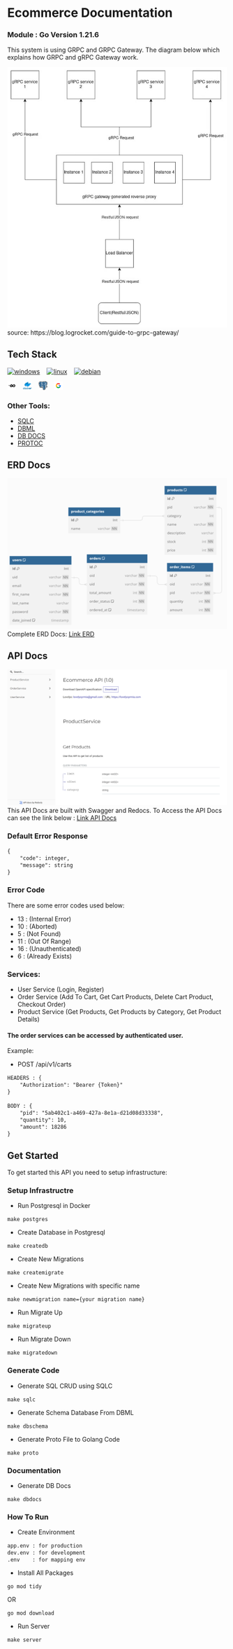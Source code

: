 # Ecommerce Documentation

### Module : Go Version 1.21.6

This system is using GRPC and GRPC Gateway. The diagram below which explains how GRPC and gRPC Gateway work. 

<img src="./docs/images/grpc-diagram.jpg">
source: https://blog.logrocket.com/guide-to-grpc-gateway/


## Tech Stack
[<img src="https://img.shields.io/badge/Windows-0078D6?style=for-the-badge&logo=windows&logoColor=white" alt="windows" >](https://www.microsoft.com/en-id/windows)  &nbsp;&nbsp;  [<img src="https://img.shields.io/badge/Linux-FCC624?style=for-the-badge&logo=linux&logoColor=black" alt="linux">](https://www.linux.org/) &nbsp;&nbsp; [<img src="https://img.shields.io/badge/Debian-ffffff?style=for-the-badge&logo=debian&logoColor=red" alt="debian">](https://wiki.debian.org/InstallingDebianOn/Microsoft/Windows/SubsystemForLinux)

<code><img height="20" src="https://raw.githubusercontent.com/github/explore/80688e429a7d4ef2fca1e82350fe8e3517d3494d/topics/go/go.png"></code> &nbsp;&nbsp; 
<code><img height="20" src="https://raw.githubusercontent.com/github/explore/80688e429a7d4ef2fca1e82350fe8e3517d3494d/topics/docker/docker.png"></code> &nbsp;&nbsp; 
<code><img height="20" src="https://raw.githubusercontent.com/github/explore/80688e429a7d4ef2fca1e82350fe8e3517d3494d/topics/postgresql/postgresql.png"></code>
&nbsp;&nbsp; 
<code><img height="20" src="https://raw.githubusercontent.com/github/explore/80688e429a7d4ef2fca1e82350fe8e3517d3494d/topics/google/google.png"></code>

### Other Tools:
- <a href="https://github.com/kyleconroy/sqlc#installation">SQLC</a>
- <a href="https://www.dbml.org/cli/#installation">DBML</a>
- <a href="https://dbdocs.io/docs">DB DOCS</a>
- <a href="https://pkg.go.dev/github.com/golang/protobuf/protoc-gen-go">PROTOC</a>

## ERD Docs
<img src="./docs/images/erd.png">
Complete ERD Docs: 
<a href="https://dbdocs.io/lovelyoyrmia/Ecommerce">Link ERD</a>


## API Docs
<img src="./docs/images/api.png">
This API Docs are built with Swagger and Redocs. To Access the API Docs can see the link below :
<a href="http://localhost:50052/docs">Link API Docs</a>

### Default Error Response
```
{
    "code": integer,
    "message": string
}
```

### Error Code
There are some error codes used below: 
- 13 : (Internal Error)
- 10 : (Aborted)
- 5  : (Not Found)
- 11 : (Out Of Range)
- 16 : (Unauthenticated)
- 6 : (Already Exists)

### Services:
- User Service (Login, Register)
- Order Service (Add To Cart, Get Cart Products, Delete Cart Product, Checkout Order)
- Product Service (Get Products, Get Products by Category, Get Product Details)

#### The order services can be accessed by authenticated user.  

Example:
- POST /api/v1/carts
```
HEADERS : {
    "Authorization": "Bearer {Token}"
}

BODY : {
    "pid": "5ab402c1-a469-427a-8e1a-d21d08d33338",
    "quantity": 10,
    "amount": 18286
}
```

## Get Started

To get started this API you need to setup infrastructure:

### Setup Infrastructre
- Run Postgresql in Docker
```
make postgres
```
- Create Database in Postgresql
```
make createdb
```
- Create New Migrations
```
make createmigrate
```
- Create New Migrations with specific name
```
make newmigration name={your migration name}
```
- Run Migrate Up 
```
make migrateup
```
- Run Migrate Down 
```
make migratedown
```

### Generate Code
- Generate SQL CRUD using SQLC 
```
make sqlc
```

- Generate Schema Database From DBML
```
make dbschema
```

- Generate Proto File to Golang Code
```
make proto
```

### Documentation
- Generate DB Docs
```
make dbdocs
```

### How To Run
- Create Environment
```
app.env : for production
dev.env : for development
.env    : for mapping env
```
- Install All Packages
```
go mod tidy
```
OR
```
go mod download
```
- Run Server
```
make server
```